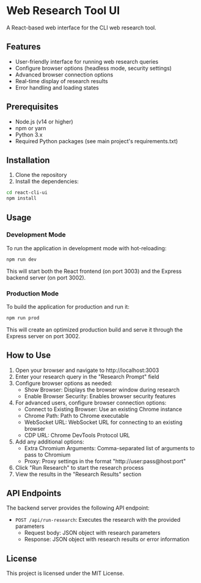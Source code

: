 # Web Research Tool UI

A React-based web interface for the CLI web research tool.

## Features

- User-friendly interface for running web research queries
- Configure browser options (headless mode, security settings)
- Advanced browser connection options
- Real-time display of research results
- Error handling and loading states

## Prerequisites

- Node.js (v14 or higher)
- npm or yarn
- Python 3.x
- Required Python packages (see main project's requirements.txt)

## Installation

1. Clone the repository
2. Install the dependencies:

```bash
cd react-cli-ui
npm install
```

## Usage

### Development Mode

To run the application in development mode with hot-reloading:

```bash
npm run dev
```

This will start both the React frontend (on port 3003) and the Express backend server (on port 3002).

### Production Mode

To build the application for production and run it:

```bash
npm run prod
```

This will create an optimized production build and serve it through the Express server on port 3002.

## How to Use

1. Open your browser and navigate to http://localhost:3003
2. Enter your research query in the "Research Prompt" field
3. Configure browser options as needed:
   - Show Browser: Displays the browser window during research
   - Enable Browser Security: Enables browser security features
4. For advanced users, configure browser connection options:
   - Connect to Existing Browser: Use an existing Chrome instance
   - Chrome Path: Path to Chrome executable
   - WebSocket URL: WebSocket URL for connecting to an existing browser
   - CDP URL: Chrome DevTools Protocol URL
5. Add any additional options:
   - Extra Chromium Arguments: Comma-separated list of arguments to pass to Chromium
   - Proxy: Proxy settings in the format "http://user:pass@host:port"
6. Click "Run Research" to start the research process
7. View the results in the "Research Results" section

## API Endpoints

The backend server provides the following API endpoint:

- `POST /api/run-research`: Executes the research with the provided parameters
  - Request body: JSON object with research parameters
  - Response: JSON object with research results or error information

## License

This project is licensed under the MIT License.
